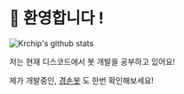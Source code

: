 # 👋 환영합니다 !
![Krchip's github stats](https://github-readme-stats.vercel.app/api?username=Krchip&show_icons=true&hide_border=true)

저는 현재 디스코드에서 봇 개발을 공부하고 있어요!

제가 개발중인, [경손봇](https://github.com/Krchip/gyeongsonbot/) 도 한번 확인해보세요!
